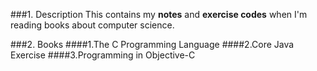 ###1. Description
This contains my **notes** and **exercise codes** when I'm reading books about computer science.

###2. Books
####1.The C Programming Language
####2.Core Java Exercise
####3.Programming in Objective-C

